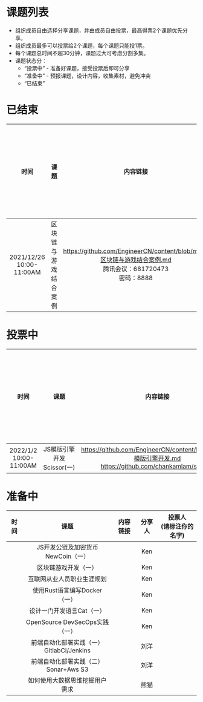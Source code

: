 # 课题列表
* 组织成员自由选择分享课题，并由成员自由投票，最高得票2个课题优先分享。
* 组织成员最多可以投票给2个课题，每个课题只能投1票。
* 每个课题总时间不超30分钟，课题过大可考虑分割多集。
* 课题状态分：
  - “投票中” - 准备好课题，接受投票后即可分享
  - “准备中” - 预报课题，设计内容，收集素材，避免冲突
  - “已结束”


# 已结束

|时间|课题|内容链接|分享人|投票人<br>(请标注你的名字)|
| :----:| :----: | :----:| :----: | :----: |
| 2021/12/26<br>10:00-11:00AM | 区块链与游戏结合案例|https://github.com/EngineerCN/content/blob/main/区块链与游戏结合案例.md<br>腾讯会议：681720473<br>密码：8888|Ken|刘洋|


# 投票中
|时间|课题|内容链接|分享人|投票人<br>(请标注你的名字)|
| :----:| :----: | :----:| :----: | :----: |
| 2022/1/2<br>10:00-11:00AM | JS模版引擎开发Scissor(一)|https://github.com/EngineerCN/content/blob/main/JS模版引擎开发.md<br>https://github.com/chankamlam/scissor|Ken||

# 准备中

|时间|课题|内容链接|分享人|投票人<br>(请标注你的名字)|
| :----:| :----: | :----:| :----: | :----: |
|| JS开发公链及加密货币NewCoin（一）||Ken||
|| 区块链游戏开发（一）||Ken||
|| 互联网从业人员职业生涯规划||Ken||
|| 使用Rust语言编写Docker（一）||Ken||
|| 设计一门开发语言Cat（一）||Ken||
|| OpenSource DevSecOps实践（一）||Ken||
|| 前端自动化部署实践（一）<br>GitlabCi/Jenkins||刘洋||
|| 前端自动化部署实践（二）<br>Sonar+Aws S3||刘洋||
|| 如何使用大数据思维挖掘用户需求 ||熊猫||
